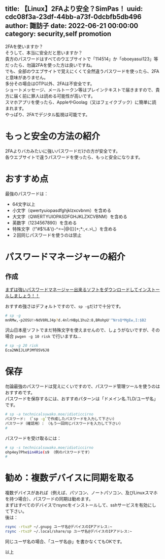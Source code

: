 title: 【Linux】2FAより安全？SimPas！
uuid: cdc08f3a-23df-44bb-a73f-0dcbfb5db496
author: 諏訪子
date: 2022-06-21 00:00:00
category: security,self promotion
----
2FAを使いますか？\
そうして、本当に安全だと思いますか？\
貴方のパスワードはすべてのウエブサイトで「114514」か「oboeyasui123」等だったら、勿論2FAを使った方は良いですね。\
でも、全部のウエブサイトで覚えにくくて全然違うパスワードを使ったら、2FAと意味がありません。\
多分その場合はOTP以外、2FAは不安全です。\
ショートメッセージ、メールトークン等はプレインテキストで届きますので、貴方に届く前に罪人は読める可能性が高いです。\
スマホアプリを使ったら、AppleやGoolag（又はフェイクブック）に簡単に読まれます。\
やっぱり、2FAでデジタル監視は可能です。

# もっと安全の方法の紹介

2FAよりバカみたいに強いパスワードだけの方が安全です。\
各ウエブサイトで違うパスワードを使ったら、もっと安全になります。

# おすすめ点

最強のパスワードは：
* 64文字以上
* 小文字（qwertyuiopasdfghjklzxcvbnm）を含める
* 大文字（QWERTYUIOPASDFGHJKLZXCVBNM）を含める
* 英数字（1234567890）を含める
* 特殊文字（!"#$%&'()-^=~|@{[}]+;*:,<.>\\_）を含める
* ２回同じパスワードを使うのは禁止

# パスワードマネージャーの紹介
## 作成
[まずは強いパスワードマネージャー出来るソフトをダウンロードしてインストールしましょう！！](https://076.moe/repo/bin/sp)

おすすめ強さはデフォルトですので、`sp -g`だけで十分です。

```sh
# sp -g
mnRMw,-p2OSU!>NdV8RLJ4p?d.4nlrHBpL1hu2:8,BRohpU'^NrsQ*MgEw,I:$B2
```

沢山日本産ソフトでまだ特殊文字を使えませんので、しょうがないですが、その場合 `pwgen -g 10 risk` で行いますね…

```sh
# sp -g 20 risk
Eca2NNIJLUPJMfO5V6J8
```

# 保存
勿論最強のパスワードは覚えにくいですので、パスワード管理ツールを使うのはおすすめです。\
パスワードを保存するには、おすすめパターンは「ドメイン名.TLD/ユーザ名」です。

```sh
# sp -a technicalsuwako.moe/idioticcirno
パスワード: （`sp -g`で作成したパスワードを入力して下さい）
パスワード（確認用）: （もう一回同じパスワードを入力して下さい）
#
```

パスワードを受け取るには：
```sh
# sp -s technicalsuwako.moe/idioticcirno
ohp4ey7Phe$in4Rie(s9 （例のパスワードです）
#
```

# 勧め：複数デバイスに同期を取る
複数デバイスがあれば（例えば、パソコン、ノートパソコン、及びLinuxスマホを持つ場合）、パスワードの同期は勧めます。\
まずはすべてのデバイスでrsyncをインストールして、sshサービスを有効にして下さい。\
後は：

```sh
rsync -rtvzP ~/.gnupg ユーザ名@デバイスのIPアドレス:~
rsync -rtvzP ~/.local/share/sp ユーザ名@デバイスのIPアドレス:~
```

同じユーザ名の場合、「ユーザ名@」を書かなくてもOKです。

以上
